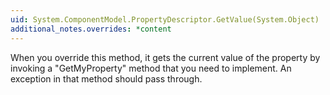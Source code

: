 ```yaml
---
uid: System.ComponentModel.PropertyDescriptor.GetValue(System.Object)
additional_notes.overrides: *content
---
```


<p>When you override this method, it gets the current value of the property by invoking a "GetMyProperty" method that you need to implement. An exception in that method should pass through.</p>


